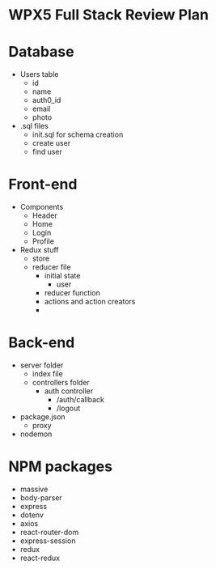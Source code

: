 # WPX5 Full Stack Review Plan

# Database

* Users table
  * id
  * name
  * auth0_id
  * email
  * photo
* .sql files
  * init.sql for schema creation
  * create user
  * find user

# Front-end

* Components
  * Header
  * Home
  * Login
  * Profile
* Redux stuff
  * store
  * reducer file
    * initial state
      * user
    * reducer function
    * actions and action creators
    * 

# Back-end

* server folder
  * index file
  * controllers folder
    * auth controller
      * /auth/callback
      * /logout
* package.json
  * proxy
* nodemon

# NPM packages

* massive
* body-parser
* express
* dotenv
* axios
* react-router-dom
* express-session
* redux
* react-redux
